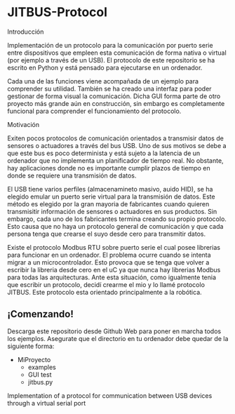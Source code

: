 
# JITBUS-Protocol

Introducción

Implementación de un protocolo para la comunicación por puerto serie entre dispositivos que empleen esta comunicación de forma nativa o virtual (por ejemplo a través de un USB). El protocolo de este repositorio se ha escrito en Python y está pensado para ejecutarse en un ordenador. 

Cada una de las funciones viene acompañada de un ejemplo para comprender su utilidad. También se ha creado una interfaz para poder gestionar de forma visual la comunicación. Dicha GUI forma parte de otro proyecto más grande aún en construcción, sin embargo es completamente funcional para comprender el funcionamiento del protocolo.

Motivación

Exiten pocos protocolos de comunicación orientados a transmisir datos de sensores o actuadores a través del bus USB. Uno de sus motivos se debe a que este bus es poco determinista y está sujeto a la latencia de un ordenador que no implementa un planificador de tiempo real. No obstante, hay aplicaciones donde no es importante cumplir plazos de tiempo en donde se requiere una transmisión de datos.

El USB tiene varios perfiles (almacenamineto masivo, auido HID), se ha elegido emular un puerto serie virtual para la transmisión de datos. Este método es elegido por la gran mayoria de fabricantes cuando quieren transmisitir información de sensores o actuadores en sus productos. Sin embargo, cada uno de los fabricantes termina creando su propio protocolo. Esto causa que no haya un protocolo general de comunicación y que cada persona tenga que crearse el suyo desde cero para transmitir datos. 

Existe el protocolo Modbus RTU sobre puerto serie el cual posee librerias para funcionar en un ordenador. El problema ocurre cuando se intenta migrar a un microcontrolador. Esto provoca que se tenga que volver a escribir la libreria desde cero en el uC ya que nunca hay librerias Modbus para todas las arquitecturas. Ante esta situación, como igualmente tenia que escribir un protocolo, decidí crearme el mio y lo llamé protocolo JITBUS. Este protocolo esta orientado principalmente a la robótica.

## ¡Comenzando!

Descarga este repositorio desde Github Web para poner en marcha todos los ejemplos. Asegurate que el directorio en tu ordenador debe quedar de la siguiente forma:
      
* MiProyecto
   * examples
   * GUI test
   * jitbus.py
           

            





 Implementation of a protocol for communication between USB devices through a virtual serial port

